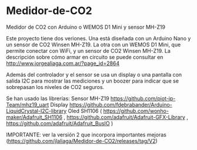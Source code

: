 # Medidor-de-CO2
Medidor de CO2 con Arduino o WEMOS D1 Mini y sensor MH-Z19

Este proyecto tiene dos veriones. Una está diseñada con un Arduino Nano y un sensor de CO2 Winsen MH-Z19. La otra con un WEMOS D1 Mini, que permite conectar con WiFi, y un sensor de CO2 Winsen MH-Z19.
La descripción sobre cómo armar en circuito se puede consultar en http://www.jorgealiaga.com.ar/?page_id=2864 

Además del controlador y el sensor se usa un display o una pantalla con salída I2C para mostrar las mediciones y un boozer para indicar que se sobrepasan los niveles de CO2 seguros.

Se han usado las librerías:
Sensor MH-Z19  https://github.com/piot-jp-Team/mhz19_uart 
Display https://github.com/fdebrabander/Arduino-LiquidCrystal-I2C-library 
Oled SH1106 ( https://github.com/wonho-maker/Adafruit_SH1106 , https://github.com/adafruit/Adafruit-GFX-Library , https://github.com/adafruit/Adafruit_BusIO )


IMPORTANTE: ver la versión 2 que incorpora importantes mejoras (https://github.com/jlaliaga/Medidor-de-CO2/releases/tag/V2) 
